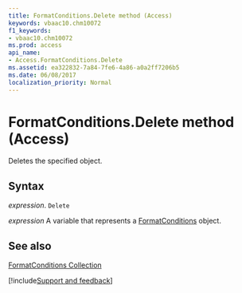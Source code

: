 ```yaml
---
title: FormatConditions.Delete method (Access)
keywords: vbaac10.chm10072
f1_keywords:
- vbaac10.chm10072
ms.prod: access
api_name:
- Access.FormatConditions.Delete
ms.assetid: ea322832-7a84-7fe6-4a86-a0a2ff7206b5
ms.date: 06/08/2017
localization_priority: Normal
---
```



# FormatConditions.Delete method (Access)

Deletes the specified object.


## Syntax

_expression_. `Delete`

_expression_ A variable that represents a [FormatConditions](Access.FormatConditions.md) object.


## See also


[FormatConditions Collection](Access.FormatConditions.md)

[!include[Support and feedback](~/includes/feedback-boilerplate.md)]